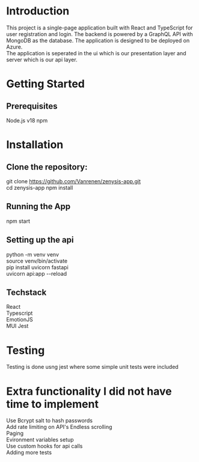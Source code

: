 # Introduction
This project is a single-page application built with React and TypeScript for user registration and login. The backend is powered by a GraphQL API with MongoDB as the database. The application is designed to be deployed on Azure.  
The application is seperated in the ui which is our presentation layer and server which is our api layer.

# Getting Started
## Prerequisites
Node.js v18 
npm  

# Installation
## Clone the repository:
git clone https://github.com/Vanrenen/zenysis-app.git  
cd zenysis-app
npm install

## Running the App
npm start  

## Setting up the api
python -m venv venv  
source venv/bin/activate  
pip install uvicorn fastapi  
uvicorn api:app --reload  

## Techstack
React  
Typescript  
EmotionJS  
MUI 
Jest 

# Testing
Testing is done usng jest where some simple unit tests were included

# Extra functionality I did not have time to implement
Use Bcrypt salt to hash passwords  
Add rate limiting on API's 
Endless scrolling  
Paging  
Evironment variables setup  
Use custom hooks for api calls  
Adding more tests  
